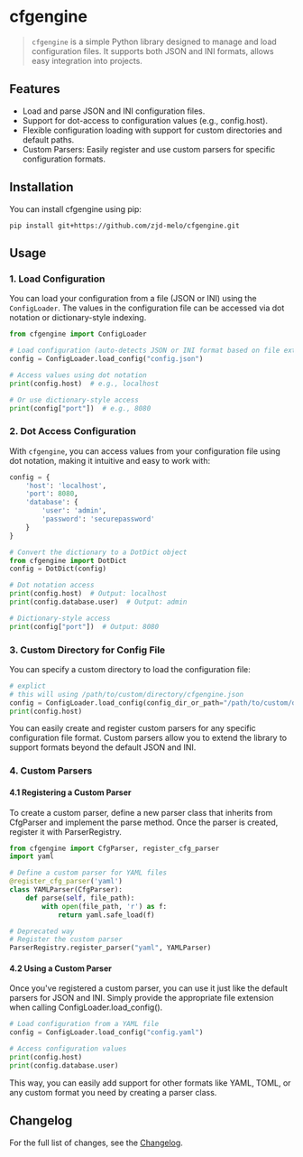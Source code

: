 # cfgengine

>`cfgengine` is a simple Python library designed to manage and load configuration files. It supports both JSON and INI formats, allows easy integration into projects.

## Features

- Load and parse JSON and INI configuration files.
- Support for dot-access to configuration values (e.g., config.host).
- Flexible configuration loading with support for custom directories and default paths.
- Custom Parsers: Easily register and use custom parsers for specific configuration formats.

## Installation

You can install cfgengine using pip:

`pip install git+https://github.com/zjd-melo/cfgengine.git`

## Usage

### 1. Load Configuration

You can load your configuration from a file (JSON or INI) using the `ConfigLoader`. The values in the configuration file can be accessed via dot notation or dictionary-style indexing.

```python
from cfgengine import ConfigLoader

# Load configuration (auto-detects JSON or INI format based on file extension)
config = ConfigLoader.load_config("config.json")

# Access values using dot notation
print(config.host)  # e.g., localhost

# Or use dictionary-style access
print(config["port"])  # e.g., 8080
```

### 2. Dot Access Configuration

With `cfgengine`, you can access values from your configuration file using dot notation, making it intuitive and easy to work with:

```python
config = {
    'host': 'localhost',
    'port': 8080,
    'database': {
        'user': 'admin',
        'password': 'securepassword'
    }
}

# Convert the dictionary to a DotDict object
from cfgengine import DotDict
config = DotDict(config)

# Dot notation access
print(config.host)  # Output: localhost
print(config.database.user)  # Output: admin

# Dictionary-style access
print(config["port"])  # Output: 8080
```

### 3. Custom Directory for Config File

You can specify a custom directory to load the configuration file:

```python
# explict 
# this will using /path/to/custom/directory/cfgengine.json
config = ConfigLoader.load_config(config_dir_or_path="/path/to/custom/directory")
print(config.host)
```

You can easily create and register custom parsers for any specific configuration file format. Custom parsers allow you to extend the library to support formats beyond the default JSON and INI.

### 4. Custom Parsers

#### 4.1 Registering a Custom Parser

To create a custom parser, define a new parser class that inherits from CfgParser and implement the parse method. Once the parser is created, register it with ParserRegistry.

```python
from cfgengine import CfgParser, register_cfg_parser
import yaml

# Define a custom parser for YAML files
@register_cfg_parser('yaml')
class YAMLParser(CfgParser):
    def parse(self, file_path):
        with open(file_path, 'r') as f:
            return yaml.safe_load(f)

# Deprecated way
# Register the custom parser
ParserRegistry.register_parser("yaml", YAMLParser)
```

#### 4.2 Using a Custom Parser

Once you've registered a custom parser, you can use it just like the default parsers for JSON and INI. Simply provide the appropriate file extension when calling ConfigLoader.load_config().

```python
# Load configuration from a YAML file
config = ConfigLoader.load_config("config.yaml")

# Access configuration values
print(config.host)
print(config.database.user)
```

This way, you can easily add support for other formats like YAML, TOML, or any custom format you need by creating a parser class.

## Changelog

For the full list of changes, see the [Changelog](CHANGELOG.md).
